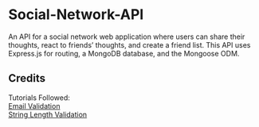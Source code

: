 # Social-Network-API
An API for a social network web application where users can share their thoughts, react to friends’ thoughts, and create a friend list. This API uses Express.js for routing, a MongoDB database, and the Mongoose ODM.
## Credits
Tutorials Followed:<br>
[Email Validation](https://stackoverflow.com/questions/18022365/mongoose-validate-email-syntax)<br>
[String Length Validation](https://stackoverflow.com/questions/28829912/mongoose-schema-set-max-length-for-a-string)<br>